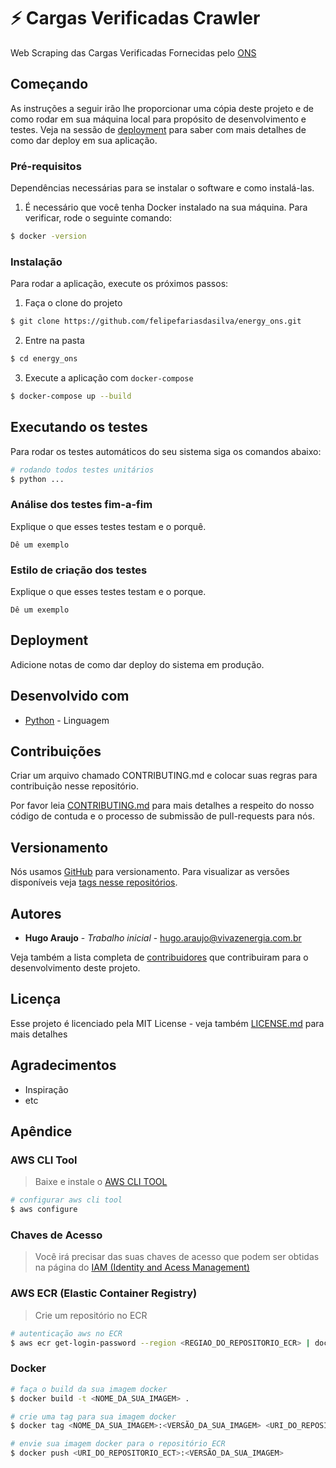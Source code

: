 # :zap: Cargas Verificadas Crawler

Web Scraping das Cargas Verificadas Fornecidas pelo [ONS](http://tr.ons.org.br/)

## Começando

As instruções a seguir irão lhe proporcionar uma cópia deste projeto e de como rodar em sua máquina local para propósito de desenvolvimento e testes. Veja na sessão de [deployment](#Deployment) para saber com mais detalhes de como dar deploy em sua aplicação.

### Pré-requisitos

Dependências necessárias para se instalar o software e como instalá-las.

1. É necessário que você tenha Docker instalado na sua máquina. Para verificar, rode o seguinte comando:

```bash
$ docker -version
```

### Instalação

Para rodar a aplicação, execute os próximos passos:

1. Faça o clone do projeto

```bash
$ git clone https://github.com/felipefariasdasilva/energy_ons.git
```

2. Entre na pasta

```bash
$ cd energy_ons
```

3. Execute a aplicação com `docker-compose`

```bash
$ docker-compose up --build
```

## Executando os testes

Para rodar os testes automáticos do seu sistema siga os comandos abaixo:

```bash
# rodando todos testes unitários
$ python ...
```

### Análise dos testes fim-a-fim

Explique o que esses testes testam e o porquê.

```
Dê um exemplo
```

### Estilo de criação dos testes

Explique o que esses testes testam e o porque.

```
Dê um exemplo
```

## Deployment

Adicione notas de como dar deploy do sistema em produção.

## Desenvolvido com
* [Python](https://www.python.org/) - Linguagem

## Contribuições

Criar um arquivo chamado CONTRIBUTING.md e colocar suas regras para contribuição nesse repositório.

Por favor leia [CONTRIBUTING.md]() para mais detalhes a respeito do nosso código de contuda e o processo de submissão de pull-requests para nós.

## Versionamento

Nós usamos [GitHub](https://github.com/) para versionamento. Para visualizar as versões disponíveis veja [tags nesse repositórios](https://github.com/your/project/tags).

## Autores

* **Hugo Araujo** - *Trabalho inicial* - [hugo.araujo@vivazenergia.com.br](hugo.araujo@vivazenergia.com.br)

Veja também a lista completa de [contribuidores](https://github.com/your/project/contributors) que contribuiram para o desenvolvimento deste projeto.

## Licença

Esse projeto é licenciado pela MIT License - veja também [LICENSE.md](LICENSE.md) para mais detalhes

## Agradecimentos

* Inspiração
* etc

## Apêndice

### AWS CLI Tool

> Baixe e instale o [AWS CLI TOOL](https://aws.amazon.com/pt/cli/)

```bash
# configurar aws cli tool
$ aws configure
```

### Chaves de Acesso

> Você irá precisar das suas chaves de acesso que podem ser obtidas na página do [IAM (Identity and Acess Management)](https://console.aws.amazon.com/iam/home?region=us-east-2#/security_credentials$access_key)

### AWS ECR (Elastic Container Registry)

> Crie um repositório no ECR

```bash
# autenticação aws no ECR
$ aws ecr get-login-password --region <REGIAO_DO_REPOSITORIO_ECR> | docker login --username AWS --password-stdin <URI_DO_REPOSITORIO_ECR>
```

### Docker

```bash
# faça o build da sua imagem docker
$ docker build -t <NOME_DA_SUA_IMAGEM> .
```

```bash
# crie uma tag para sua imagem docker
$ docker tag <NOME_DA_SUA_IMAGEM>:<VERSÃO_DA_SUA_IMAGEM> <URI_DO_REPOSITORIO_ECT>:<VERSÃO_DA_SUA_IMAGEM>
```

```bash
# envie sua imagem docker para o repositório ECR
$ docker push <URI_DO_REPOSITORIO_ECT>:<VERSÃO_DA_SUA_IMAGEM>
```

